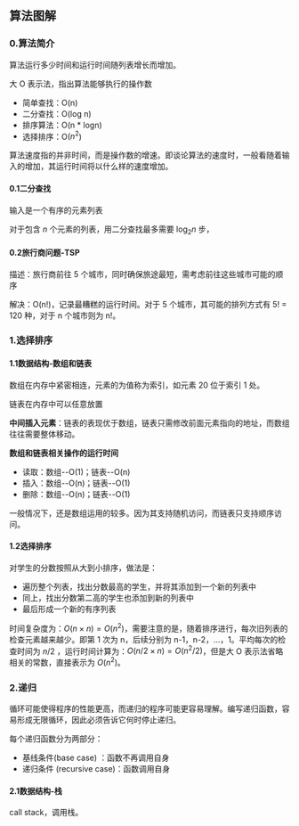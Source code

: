 ## 算法图解

### 0.算法简介

算法运行多少时间和运行时间随列表增长而增加。

大 O 表示法，指出算法能够执行的操作数

- 简单查找：O(n)
- 二分查找：O(log n)
- 排序算法：O(n * logn)
- 选择排序：O($n^2$)

算法速度指的并非时间，而是操作数的增速。即谈论算法的速度时，一般看随着输入的增加，其运行时间将以什么样的速度增加。

#### **0.1二分查找**

输入是一个有序的元素列表

对于包含 $n$ 个元素的列表，用二分查找最多需要 $\log_2n$ 步，

#### **0.2旅行商问题-TSP**

描述：旅行商前往 5 个城市，同时确保旅途最短，需考虑前往这些城市可能的顺序

解决：O(n!)，记录最糟糕的运行时间。对于 5 个城市，其可能的排列方式有 5! = 120 种，对于 n 个城市则为 n!。

### 1.选择排序

#### **1.1数据结构-数组和链表**

数组在内存中紧密相连，元素的为值称为索引，如元素 20 位于索引 1 处。

链表在内存中可以任意放置

**中间插入元素**：链表的表现优于数组，链表只需修改前面元素指向的地址，而数组往往需要整体移动。

**数组和链表相关操作的运行时间**

- 读取：数组--O(1)；链表--O(n)
- 插入：数组--O(n)；链表--O(1)
- 删除：数组--O(n)；链表--O(1)

一般情况下，还是数组运用的较多。因为其支持随机访问，而链表只支持顺序访问。

#### 1.2选择排序

对学生的分数按照从大到小排序，做法是：

- 遍历整个列表，找出分数最高的学生，并将其添加到一个新的列表中
- 同上，找出分数第二高的学生也添加到新的列表中
- 最后形成一个新的有序列表

时间复杂度为：$O(n×n)=O(n^2)$，需要注意的是，随着排序进行，每次旧列表的检查元素越来越少。即第 1 次为 n，后续分别为 n-1，n-2，...，1。平均每次的检查时间为 $n/2$ ，运行时间计算为：$O(n/2×n)=O(n^2/2)$，但是大 O 表示法省略相关的常数，直接表示为 $O(n^2)$。

### 2.递归

循环可能使得程序的性能更高，而递归的程序可能更容易理解。编写递归函数，容易形成无限循环，因此必须告诉它何时停止递归。

每个递归函数分为两部分：

- 基线条件(base case) ：函数不再调用自身
- 递归条件 (recursive case)：函数调用自身

#### 2.1数据结构-栈

call stack，调用栈。

